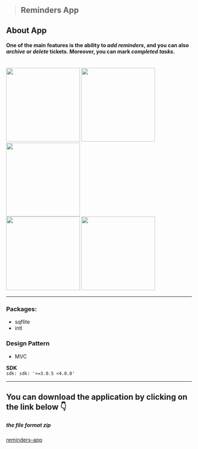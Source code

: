 > ## Reminders App 
 ## About App

#### One of the main features is the ability to _add reminders_, and you can also _archive_ or _delete_ tickets. Moreover, you can mark _completed tasks_.

<br>
<div>
<img src="https://github.com/sumer-code-comp/flutter_attendance_management/assets/100410170/95b37090-ceeb-4b9e-b8ab-6f83d27c7ae0" width="200"> 
<img src="https://github.com/sumer-code-comp/flutter_attendance_management/assets/100410170/4db7944e-5561-48bb-be16-e5ae607dca35" width="200"> 
<img src="https://github.com/sumer-code-comp/flutter_attendance_management/assets/100410170/ba2d75b2-3b82-4e22-9fda-fa236758878d" width="200"> 
</div>
<div>
<img src="https://github.com/sumer-code-comp/flutter_attendance_management/assets/100410170/737ca3d3-3ffa-4044-9dd5-df7b9e840483" width="200"> 
<img src="https://github.com/sumer-code-comp/flutter_attendance_management/assets/100410170/3cd1a035-597f-42a5-b825-7a7734371d21" width="200"> 
</div>

---
### Packages:
 * sqflite
 * intl

### Design Pattern 
 * MVC

**SDK**
<br/>
`sdk: sdk: '>=3.0.5 <4.0.0'`

---
## You can download the application by clicking on the link below 👇 
##### _the file format zip_
[reminders-app](https://github.com/sumer-code-comp/flutter_attendance_management/files/12504552/reminders_app.zip)

